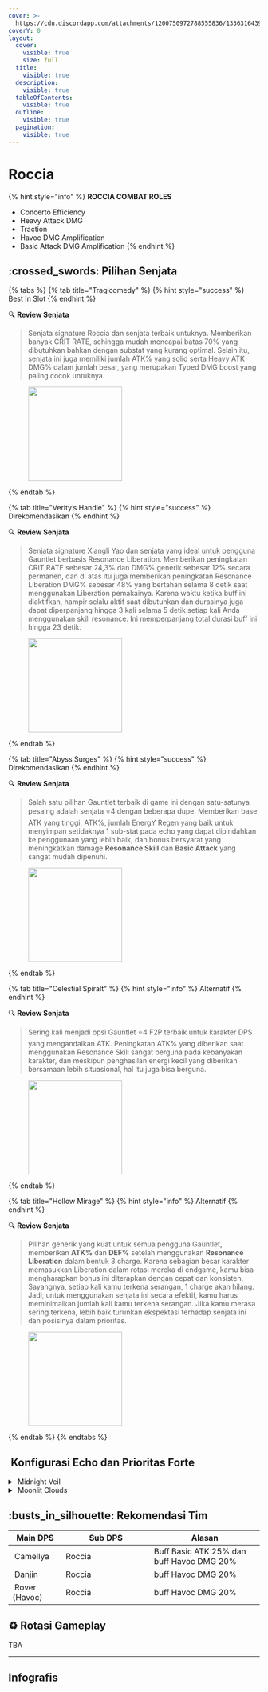 ```yaml
---
cover: >-
  https://cdn.discordapp.com/attachments/1200750972788555836/1336316439413522525/image.png?ex=67a6a8ea&is=67a5576a&hm=7ed650f2c14186aba6c28c60ff0c9daa580e03da129f6b588d9d3d41e302d42e&
coverY: 0
layout:
  cover:
    visible: true
    size: full
  title:
    visible: true
  description:
    visible: true
  tableOfContents:
    visible: true
  outline:
    visible: true
  pagination:
    visible: true
---
```


# Roccia

{% hint style="info" %}
**ROCCIA COMBAT ROLES**

* Concerto Efficiency
* Heavy Attack DMG
* Traction
* Havoc DMG Amplification
* Basic Attack DMG Amplification
{% endhint %}

## :crossed\_swords: Pilihan Senjata

{% tabs %}
{% tab title="Tragicomedy" %}
{% hint style="success" %}
Best In Slot
{% endhint %}

:mag: **Review Senjata**&#x20;

> Senjata signature Roccia dan senjata terbaik untuknya. Memberikan banyak CRIT RATE, sehingga mudah mencapai batas 70% yang dibutuhkan bahkan dengan substat yang kurang optimal. Selain itu, senjata ini juga memiliki jumlah ATK% yang solid serta Heavy ATK DMG% dalam jumlah besar, yang merupakan Typed DMG boost yang paling cocok untuknya.

<figure><img src="https://wuthering.wiki/img/weapon_21040026.png" alt="" width="188"><figcaption></figcaption></figure>
{% endtab %}

{% tab title="Verity’s Handle" %}
{% hint style="success" %}
Direkomendasikan
{% endhint %}

:mag: **Review Senjata**&#x20;

> Senjata signature Xiangli Yao dan senjata yang ideal untuk pengguna Gauntlet berbasis Resonance Liberation. Memberikan peningkatan CRIT RATE sebesar 24,3% dan DMG% generik sebesar 12% secara permanen, dan di atas itu juga memberikan peningkatan Resonance Liberation DMG% sebesar 48% yang bertahan selama 8 detik saat menggunakan Liberation pemakainya. Karena waktu ketika buff ini diaktifkan, hampir selalu aktif saat dibutuhkan dan durasinya juga dapat diperpanjang hingga 3 kali selama 5 detik setiap kali Anda menggunakan skill resonance. Ini memperpanjang total durasi buff ini hingga 23 detik.

<figure><img src="https://wuthering.wiki/img/weapon_21040016.png" alt="" width="188"><figcaption></figcaption></figure>
{% endtab %}

{% tab title="Abyss Surges" %}
{% hint style="success" %}
Direkomendasikan
{% endhint %}

:mag: **Review Senjata**&#x20;

> Salah satu pilihan Gauntlet terbaik di game ini dengan satu-satunya pesaing adalah senjata :star:4 dengan beberapa dupe. Memberikan base ATK yang tinggi, ATK%, jumlah EnergY Regen yang baik untuk menyimpan setidaknya 1 sub-stat pada echo yang dapat dipindahkan ke penggunaan yang lebih baik, dan bonus bersyarat yang meningkatkan damage **Resonance Skill** dan **Basic Attack** yang sangat mudah dipenuhi.

<figure><img src="https://wuthering.wiki/img/weapon_21040015.png" alt="" width="188"><figcaption></figcaption></figure>
{% endtab %}

{% tab title="Celestial Spiralt" %}
{% hint style="info" %}
Alternatif
{% endhint %}

:mag: **Review Senjata**&#x20;

> Sering kali menjadi opsi Gauntlet :star:4 F2P terbaik untuk karakter DPS yang mengandalkan ATK. Peningkatan ATK% yang diberikan saat menggunakan Resonance Skill sangat berguna pada kebanyakan karakter, dan meskipun penghasilan energi kecil yang diberikan bersamaan lebih situasional, hal itu juga bisa berguna.

<figure><img src="https://wuthering.wiki/img/weapon_21040084.png" alt="" width="188"><figcaption></figcaption></figure>
{% endtab %}

{% tab title="Hollow Mirage" %}
{% hint style="info" %}
Alternatif
{% endhint %}

:mag: **Review Senjata**&#x20;

> Pilihan generik yang kuat untuk semua pengguna Gauntlet, memberikan **ATK%** dan **DEF%** setelah menggunakan **Resonance Liberation** dalam bentuk 3 charge. Karena sebagian besar karakter memasukkan Liberation dalam rotasi mereka di endgame, kamu bisa mengharapkan bonus ini diterapkan dengan cepat dan konsisten. Sayangnya, setiap kali kamu terkena serangan, 1 charge akan hilang. Jadi, untuk menggunakan senjata ini secara efektif, kamu harus meminimalkan jumlah kali kamu terkena serangan. Jika kamu merasa sering terkena, lebih baik turunkan ekspektasi terhadap senjata ini dan posisinya dalam prioritas.

<figure><img src="https://wuthering.wiki/img/weapon_21040064.png" alt="" width="188"><figcaption></figcaption></figure>
{% endtab %}
{% endtabs %}

## <img src="https://wuthering.wiki/img/item_10.png" alt="" data-size="line"> Konfigurasi Echo dan Prioritas Forte&#x20;

<details>

<summary><img src="https://wuthering.wiki/img/fettericon_12.png" alt="" data-size="line"> Midnight Veil</summary>

Nightmare: Impermanence Heron - CR% / CDM%

![](https://wuthering.wiki/img/monster_330000150.png)&#x20;

#### Echo Sett

* 3 - <mark style="color:orange;">**Havoc DMG**</mark> bonus%
* 3 - <mark style="color:orange;">**Havoc DMG**</mark> bonus%
* 1 - ATK%
* 1 - ATK%

#### Prioritas Echo Substat

* CR% / CDM%
* ER% (min 110)
* ATK%
* HA damage bonus%
* Flat ATK

#### Prioritas Forte

forte circuit   >   Reso Lib   >   Reso skill   >   BA   >   intro

</details>

<details>

<summary><img src="https://wuthering.wiki/img/fettericon_8.png" alt="" data-size="line"> Moonlit Clouds</summary>

Impermenance Heron - CR% / CDM%

![](https://wuthering.wiki/img/monster_330000030.png)

#### Echo Sett

* 3 - <mark style="color:orange;">**Havoc DMG**</mark> bonus%
* 3 - <mark style="color:orange;">**Havoc DMG**</mark> bonus%
* 1 - ATK%
* 1 - ATK%

#### Prioritas Echo Substat

* CR% / CDM%
* ER% (min 110)
* ATK%
* HA damage bonus%
* Flat ATK

#### Prioritas Forte

forte circuit   >   Reso Lib   >   Reso skill   >   BA   >   intro

</details>

## :busts\_in\_silhouette: Rekomendasi Tim

<table><thead><tr><th>Main DPS</th><th width="160.8193359375">Sub DPS</th><th>Alasan</th></tr></thead><tbody><tr><td><img src="https://cdn.discordapp.com/attachments/1200750972788555836/1336417062167248916/5.png?ex=67a706a1&is=67a5b521&hm=6dbee7647f54b49ecf62031c572920294a4681e6903dc91fba1a66d81532737f&" alt="" data-size="line"><img src="https://wuthering.wiki/img/fettericon_6.png" alt="" data-size="line"> Camellya</td><td><img src="https://cdn.discordapp.com/attachments/1200750972788555836/1336417063408762931/10.png?ex=67a706a1&is=67a5b521&hm=b6c323d2c14aa7b5ad9132fd4c11cba95b52038c33999ea28907189ca0ec1358&" alt="" data-size="line"><img src="https://wuthering.wiki/img/fettericon_12.png" alt="" data-size="line"><img src="https://wuthering.wiki/img/fettericon_8.png" alt="" data-size="line">Roccia</td><td>Buff Basic ATK 25% dan buff Havoc DMG 20%</td></tr><tr><td><img src="https://cdn.discordapp.com/attachments/1200750972788555836/1336416908077039686/25.png?ex=67a7067c&is=67a5b4fc&hm=8bbe5b3f34796c9b15677f5454aacea6b46d6c9bfccee19d290f20468612cf75&" alt="" data-size="line"><img src="https://wuthering.wiki/img/fettericon_6.png" alt="" data-size="line"> Danjin</td><td><img src="https://cdn.discordapp.com/attachments/1200750972788555836/1336417063408762931/10.png?ex=67a706a1&is=67a5b521&hm=b6c323d2c14aa7b5ad9132fd4c11cba95b52038c33999ea28907189ca0ec1358&" alt="" data-size="line"><img src="https://wuthering.wiki/img/fettericon_12.png" alt="" data-size="line"><img src="https://wuthering.wiki/img/fettericon_8.png" alt="" data-size="line">Roccia</td><td>buff Havoc DMG 20%</td></tr><tr><td><img src="https://cdn.discordapp.com/attachments/1200750972788555836/1336417063140331590/9.png?ex=67a706a1&is=67a5b521&hm=093cb55263fc86713afbe4b217d1a79d34e56caf9fc1a4c49cc17f8317d90c25&" alt="" data-size="line"><img src="https://wuthering.wiki/img/fettericon_6.png" alt="" data-size="line"> Rover (Havoc)</td><td><img src="https://cdn.discordapp.com/attachments/1200750972788555836/1336417063408762931/10.png?ex=67a706a1&is=67a5b521&hm=b6c323d2c14aa7b5ad9132fd4c11cba95b52038c33999ea28907189ca0ec1358&" alt="" data-size="line"><img src="https://wuthering.wiki/img/fettericon_12.png" alt="" data-size="line"><img src="https://wuthering.wiki/img/fettericon_8.png" alt="" data-size="line">Roccia</td><td>buff Havoc DMG 20%</td></tr></tbody></table>

## :recycle: Rotasi Gameplay

TBA

***

## Infografis

<figure><img src="https://cdn.discordapp.com/attachments/1200750972788555836/1337395625234272371/2.png?ex=67a74a3c&#x26;is=67a5f8bc&#x26;hm=910f9320752c2c905358314ae9ebf0d0dbe689f5b91b0a130ad80d5cc5de6e76&#x26;" alt=""><figcaption></figcaption></figure>
